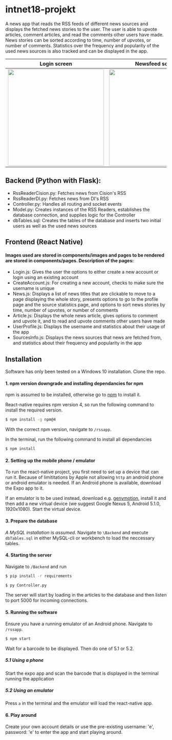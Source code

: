 # intnet18-projekt
A news app that reads the RSS feeds of different news sources and displays the fetched news stories to the user. The user is able to upvote articles, comment articles, and read the comments other users have made. News stories can be sorted according to time, number of upvotes, or number of comments. Statistics over the frequency and popularity of the used news sources is also tracked and can be displayed in the app.

| Login screen  | Newsfeed screen | Article Screen |
| ------------- | ------------- | -------------- |
| <img src="https://gits-15.sys.kth.se/intnet18/emilmar-project/blob/master/ProjectScreenshots/Login.PNG" width="300"> | <img src="https://gits-15.sys.kth.se/intnet18/emilmar-project/blob/master/ProjectScreenshots/Newsfeed.PNG" width="300">  | <img src="https://gits-15.sys.kth.se/intnet18/emilmar-project/blob/master/ProjectScreenshots/Article.PNG" width="300">|


## Backend (Python with Flask):
  - RssReaderCision.py: Fetches news from Cision's RSS
  - RssReaderDI.py: Fetches news from DI's RSS
  - Controller.py: Handles all routing and socket events
  - Model.py: Creates instances of the RSS Readers, establishes the database connection, and supplies logic for the Controller
  - dbTables.sql: Creates the tables of the database and inserts two initial users as well as the used news sources


## Frontend (React Native)
#### Images used are stored in components/images and pages to be rendered are stored in components/pages. Description of the pages:
  - Login.js: Gives the user the options to either create a new account or login using an existing account
  - CreateAccount.js: For creating a new account, checks to make sure the username is unique
  - News.js: Displays a list of news titles that are clickable to move to a page displaying the whole story, presents options to go to the profile page and the source statistics page, and options to sort news stories by time, number of upvotes, or number of comments
  - Article.js: Displays the whole news article, gives options to comment and upvote it, and to read and upvote comments other users have made
  - UserProfile.js: Displays the username and statistics about their usage of the app
  - SourcesInfo.js: Displays the news sources that news are fetched from, and statistics about their frequency and popularity in the app

## Installation

Software has only been tested on a Windows 10 installation. Clone the repo.

#### 1. npm version downgrade and installing dependancies for npm

npm is assumed to be installed, otherwise go to [npm](https://www.npmjs.com/get-npm) to install it.

React-native requires npm version 4, so run the following command to install the required version.

```bash
$ npm install -g npm@4
```

With the correct npm version, navigate to `/rssapp`.

In the terminal, run the following command to install all dependancies

```bash
$ npm install
```


#### 2. Setting up the mobile phone / emulator

To run the react-native project, you first need to set up a device that can run it. Because of limititations by Apple not allowing `http` an android phone or android emulator is needed. If an Android phone is available, download the Expo app to it.

If an emulator is to be used instead, download e.g. [genymotion](https://www.genymotion.com/fun-zone/), install it and then add a new virtual device (we suggest Google Nexus 5, Android 5.1.0, 1920x1080). Start the virtual device.

#### 3. Prepare the database

*A MySQL installation is assumed*. Navigate to `\Backend` and execute `dbTables.sql` in either MySQL-cli or workbench to load the neccessary tables.

#### 4. Starting the server

Navigate to `/Backend` and run

```bash
$ pip install -r requirements
```

```bash
$ py Controller.py
```

The server will start by loading in the articles to the database and then listen to port 5000 for incoming connections.

#### 5. Running the software

Ensure you have a running emulator of an Android phone. Navigate to `/rssapp`.

```bash
$ npm start
```

Wait for a barcode to be displayed. Then do one of 5.1 or 5.2.

##### 5.1 Using a phone

Start the expo app and scan the barcode that is displayed in the terminal running the application

##### 5.2 Using an emulator

Press `a` in the terminal and the emulator will load the react-native app.

#### 6. Play around

Create your own account details or use the pre-existing username: 'e', password: 'e' to enter the app and start playing around.

